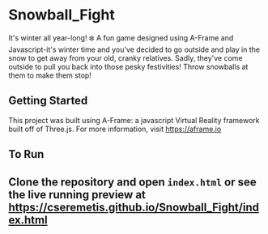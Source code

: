 # Snowball_Fight

It's winter all year-long! ❄️
A fun game designed using A-Frame and Javascript-it's winter 
time and you've decided to go outside and play in the snow to get
away from your old, cranky relatives. Sadly, they've come outside
to pull you back into those pesky festivities! Throw snowballs at them
to make them stop!

## Getting Started

This project was built using A-Frame: a javascript Virtual Reality
framework built off of Three.js. For more information, visit <https://aframe.io>

## To Run

Clone the repository and open `index.html` or see the live running preview at
<https://cseremetis.github.io/Snowball_Fight/index.html>
--
